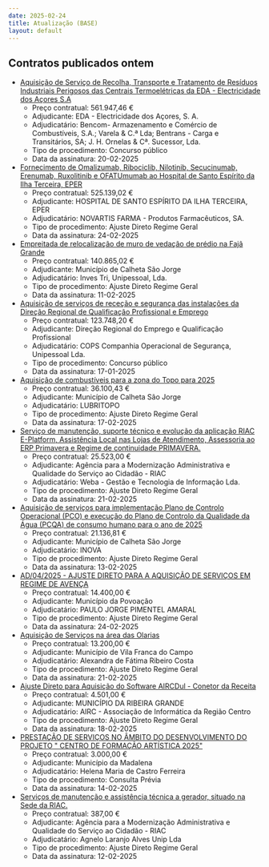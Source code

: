 ```yaml
---
date: 2025-02-24
title: Atualização (BASE)
layout: default
---
```

## Contratos publicados ontem

* [Aquisição de Serviço de Recolha, Transporte e Tratamento de Resíduos Industriais Perigosos das Centrais Termoelétricas da EDA - Electricidade dos Açores S.A](https://www.base.gov.pt/Base4/pt/detalhe/?type=contratos&id=11246271)
  * Preço contratual: 561.947,46 €
  * Adjudicante: EDA - Electricidade dos Açores, S. A.
  * Adjudicatário: Bencom- Armazenamento e Comércio de Combustíveis, S.A.; Varela & C.ª Lda; Bentrans - Carga e Transitários, SA; J. H. Ornelas &amp; Cª. Sucessor, Lda.
  * Tipo de procedimento: Concurso público
  * Data da assinatura: 20-02-2025
* [Fornecimento de Omalizumab, Ribociclib, Nilotinib, Secucinumab, Erenumab, Ruxolitinib e OFATUmumab ao Hospital de Santo Espírito da Ilha Terceira, EPER](https://www.base.gov.pt/Base4/pt/detalhe/?type=contratos&id=11245324)
  * Preço contratual: 525.139,02 €
  * Adjudicante: HOSPITAL DE SANTO ESPÍRITO DA ILHA TERCEIRA, EPER
  * Adjudicatário: NOVARTIS FARMA - Produtos Farmacêuticos, SA.
  * Tipo de procedimento: Ajuste Direto Regime Geral
  * Data da assinatura: 24-02-2025
* [Empreitada de relocalização de muro de vedação de prédio na Fajã Grande](https://www.base.gov.pt/Base4/pt/detalhe/?type=contratos&id=11246066)
  * Preço contratual: 140.865,02 €
  * Adjudicante: Município de Calheta São Jorge
  * Adjudicatário: Inves Tri, Unipessoal, Lda.
  * Tipo de procedimento: Ajuste Direto Regime Geral
  * Data da assinatura: 11-02-2025
* [Aquisição de serviços de receção e segurança das instalações da Direção Regional de Qualificação Profissional e Emprego](https://www.base.gov.pt/Base4/pt/detalhe/?type=contratos&id=11245610)
  * Preço contratual: 123.748,20 €
  * Adjudicante: Direção Regional do Emprego e Qualificação Profissional
  * Adjudicatário: COPS Companhia Operacional de Segurança, Unipessoal Lda.
  * Tipo de procedimento: Concurso público
  * Data da assinatura: 17-01-2025
* [Aquisição de combustíveis para a zona do Topo para 2025](https://www.base.gov.pt/Base4/pt/detalhe/?type=contratos&id=11246278)
  * Preço contratual: 36.100,43 €
  * Adjudicante: Município de Calheta São Jorge
  * Adjudicatário: LUBRITOPO
  * Tipo de procedimento: Ajuste Direto Regime Geral
  * Data da assinatura: 17-02-2025
* [Serviço de manutenção, suporte técnico e evolução da aplicação RIAC E-Platform, Assistência Local nas Lojas de Atendimento, Assessoria ao ERP Primavera e Regime de continuidade PRIMAVERA.](https://www.base.gov.pt/Base4/pt/detalhe/?type=contratos&id=11245700)
  * Preço contratual: 25.523,00 €
  * Adjudicante: Agência para a Modernização Administrativa e Qualidade do Serviço ao Cidadão - RIAC
  * Adjudicatário: Weba - Gestão e Tecnologia de Informação Lda.
  * Tipo de procedimento: Ajuste Direto Regime Geral
  * Data da assinatura: 21-02-2025
* [Aquisição de serviços para implementação Plano de Controlo Operacional (PCO) e execução do Plano de Controlo da Qualidade da Água (PCQA) de consumo humano para o ano de 2025](https://www.base.gov.pt/Base4/pt/detalhe/?type=contratos&id=11246191)
  * Preço contratual: 21.136,81 €
  * Adjudicante: Município de Calheta São Jorge
  * Adjudicatário: INOVA
  * Tipo de procedimento: Ajuste Direto Regime Geral
  * Data da assinatura: 13-02-2025
* [AD/04/2025 - AJUSTE DIRETO PARA A AQUISIÇÃO DE SERVIÇOS EM REGIME DE AVENÇA](https://www.base.gov.pt/Base4/pt/detalhe/?type=contratos&id=11245197)
  * Preço contratual: 14.400,00 €
  * Adjudicante: Município da Povoação
  * Adjudicatário: PAULO JORGE PIMENTEL AMARAL
  * Tipo de procedimento: Ajuste Direto Regime Geral
  * Data da assinatura: 24-02-2025
* [Aquisição de Serviços na área das Olarias](https://www.base.gov.pt/Base4/pt/detalhe/?type=contratos&id=11245272)
  * Preço contratual: 13.200,00 €
  * Adjudicante: Município de Vila Franca do Campo
  * Adjudicatário: Alexandra de Fátima Ribeiro Costa
  * Tipo de procedimento: Ajuste Direto Regime Geral
  * Data da assinatura: 21-02-2025
* [Ajuste Direto para Aquisição do Software AIRCDul - Conetor da Receita](https://www.base.gov.pt/Base4/pt/detalhe/?type=contratos&id=11244696)
  * Preço contratual: 4.501,00 €
  * Adjudicante: MUNICÍPIO DA RIBEIRA GRANDE
  * Adjudicatário: AIRC - Associação de Informática da Região Centro
  * Tipo de procedimento: Ajuste Direto Regime Geral
  * Data da assinatura: 18-02-2025
* [PRESTAÇÃO DE SERVIÇOS NO ÂMBITO DO DESENVOLVIMENTO DO PROJETO " CENTRO DE FORMAÇÃO ARTÍSTICA 2025"](https://www.base.gov.pt/Base4/pt/detalhe/?type=contratos&id=11246079)
  * Preço contratual: 3.000,00 €
  * Adjudicante: Município da Madalena
  * Adjudicatário: Helena Maria de Castro Ferreira
  * Tipo de procedimento: Consulta Prévia
  * Data da assinatura: 14-02-2025
* [Serviços de manutenção e assistência técnica a gerador, situado na Sede da RIAC.](https://www.base.gov.pt/Base4/pt/detalhe/?type=contratos&id=11245812)
  * Preço contratual: 387,00 €
  * Adjudicante: Agência para a Modernização Administrativa e Qualidade do Serviço ao Cidadão - RIAC
  * Adjudicatário: Agnelo Laranjo Alves Unip Lda
  * Tipo de procedimento: Ajuste Direto Regime Geral
  * Data da assinatura: 12-02-2025

